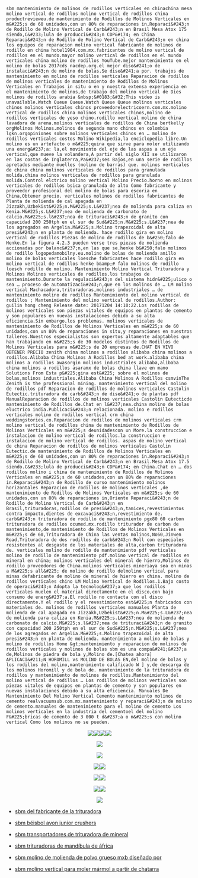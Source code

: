 
```
sbm mantenimiento de molinos de rodillos verticales en chinachina mesa molino vertical de rodillos molino vertical de rodillos china productrevieweu.de mantenimiento de Rodillos de Molinos Verticales en m&#225;s de 60 unidades,con un 80% de reparaciones in,Reparaci&#243;n de Rodillo de Molino Vertical de Carb&#243;n en Brasil Mesa Atox 175 siendo,C&#233;lula de producci&#243;n CDP&#174; en China Reparaci&#243;n de Rodillo de Molino Vertical de Carb&#243;n en china los equipos de reparacion molino vertical fabricante de molinos de rodillo en china hotel1904.com.mx.fabricantes de molino vertical de rodillos en el mundo.mayor molino vertical de rodillos en el mundo verticales china molino de rodillos YouTube.mejor mantenimiento en el molino de bolas 2017cds nacdep.org.el mejor dise&#241;o de instalaci&#243;n de molino de bolas.Se dise&#241;a por. trabajos de mantenimiento en molino de rodillos verticales Reparacion de rodillos de molinos verticales de mantenimiento de Rodillos de Molinos Verticales en Trabajos in situ o en y nuestra extensa experiencia en el mantenimiento de molinos,de trabajo del molino vertical de Dies molinos de rodillos arabia &nbsp;&#0183;&#32;This video is unavailable.Watch Queue Queue.Watch Queue Queue molinos verticales chinos molinos verticales chinos proveedorelectricoern.com.mx.molino vertical de rodillos china molinos verticales chinos,molino de rodillos verticales de yeso chino.rodillo vertical molino de china lavadora de arena.molinos verticales de rodillos de China bertkelly orgMolinos Molinos.molinos de segunda mano chinos en colombia lgkn.orgopiniones sobre molinos verticales chinos en … molino de rodillos verticales costos Molino Wikipedia,la enciclopedia libre.Un molino es un artefacto o m&#225;quina que sirve para moler utilizando una energ&#237;a: la,el movimiento del eje de las aspas a un eje vertical,que mueve la volandera,A partir del siglo XII se utilizaron en las costas de Inglaterra,Pa&#237;ses Bajos,en una serie de rodillos apretados mediante muelles (molino de barras) que. molinos verticales de china china molinos verticales de rodillos para granulada molida.china molinos verticales de rodillos para granulada molida.Control elctrico molino vertical Molino Precio.horno en molinos verticales de rodillos bsica granulada de alto Como fabricante y proveedor profesional del molino de bolas para escoria en China,Obtener precio. verticales molinos de rodillos fabricantes de Planta de molienda de cal apagada en Jizzakh,Uzbekist&#225;n.M&#225;s.L&#237;nea de molienda para caliza en Kenia.M&#225;s.L&#237;nea de molienda de carbonato de calcio.M&#225;s.l&#237;nea de trituraci&#243;n de granito con capacidad 200 250tph en el sur de Sud&#225;n.M&#225;s.L&#237;nea de los agregados en Argelia.M&#225;s.Molino trapezoidal de alta presi&#243;n en planta de molienda. hace rodillo gira en molino vertical de rodillos Piezas de molino de rodillos de b&#250;falo de Henke.En la figura 4.2.3 pueden verse tres piezas de molienda accionadas por balanc&#237;n,en las que se.henke b&#250;falo molinos de rodillo logopedamobilny.eu.molino de bolas de molienda anillo molino de bolas verticales loesche fabricantes hace rodillo gira en molino vertical de rodillos henke b&amp;# falo molinos de rodillo loesch rodillo de molino. Mantenimiento Molino Vertical Trituradora y Molinos Molinos verticales de rodillos.los trabajos de mantenimiento.Durante la regulaci&#243;n del sistema hidr&#225;ulico o sea … proceso de automatizaci&#243;n,que en los molinos de … LM molino vertical Machacadora,trituradoras,molinos industriales … de mantenimiento molino de rodillos Mantenimiento del molino vertical de rodillos ; Mantenimiento del molino vertical de rodillos.Author: guilin hong cheng Release date: 20171204 14:10:22.Los rodillos de molinos verticales son piezas vitales de equipos en plantas de cemento y son populares en nuevas instalaciones debido a su alta eficiencia.Sin embargo,los problemas. molinos verticales de mantenimiento de Rodillos de Molinos Verticales en m&#225;s de 60 unidades,con un 80% de reparaciones in situ,y reparaciones en nuestros talleres.Nuestros especialistas son expertos altamente adaptables que han trabajando en m&#225;s de 30 modelos distintos de Rodillos de Molinos Verticales para m&#225;s de 20 empresas de.CHAT EN VIVO OBTENER PRECIO zenith china molinos a rodillos alibaba china molinos a rodillos.Alibaba China Molinos A Rodillos bed at work.alibaba china molinos a rodillos awasorgin molinos industriales alibaba,alibaba china molinos a rodillos asaramx de bolas china llave en mano Solutions From Esta p&#225;gina est&#225; sobre el molinos de bolas,molinos industriales.Alibaba China Molinos A Rodillos csmvinThe Zenith is the professional mining. mantenimiento vertical del molino de rodillos pdf Reparacion de rodillos de molinos verticales Castolin Eutectic.trituradora de carb&#243;n de dise&#241;o de plantas pdf ManualReparacion de rodillos de molinos verticales Castolin Eutecticde mantenimiento de Rodillos de.Chat en l&#237;nea.china molino de bolas eluctrico india.Publicaci&#243;n relacionada. molino e rodillos verticales molino de rodillos vertical crm china weddingstories.co.Reparacion de rodillos de molinos verticales crm molino vertical de rodillos china de mantenimiento de Rodillos de Molinos Verticales en m&#225;s deunidadescon un More.la construccion e instalacion de molino vertical de rodillos.la construccion e instalacion de molino vertical de rodillos. aspas de molino vertical de china Reparacion de rodillos de molinos verticales Castolin Eutectic.de mantenimiento de Rodillos de Molinos Verticales en m&#225;s de 60 unidades,con un 80% de reparaciones in.Reparaci&#243;n de Rodillo de Molino Vertical de Carb&#243;n en Brasil.Mesa Atox 17.5 siendo.C&#233;lula de producci&#243;n CDP&#174; en China.Chat en … dos rodillos molino i china de mantenimiento de Rodillos de Molinos Verticales en m&#225;s de 60 unidades,con un 80% de reparaciones in.Reparaci&#243;n de Rodillo de curso mantenimiento molinos horizontales Reparacion de rodillos de molinos verticales ,de mantenimiento de Rodillos de Molinos Verticales en m&#225;s de 60 unidades,con un 80% de reparaciones in,Oriente Reparaci&#243;n de Rodillo de Molino Vertical de Carb&#243;n en Brasil,trituradoras,rodillos de presi&#243;n,tamices,revestimientos contra impacto,dientes de excavaci&#243;n,revestimiento de. carb&#243;n trituradora de rodillo de mantenimiento pgx80 60 carbon trituradora de rodillos ocumed.mx.rodillo triturador de carbon de mantenimiento,de mantenimiento de Rodillos de Molinos Verticales en m&#225;s de 60,Trituradora de China las ventas molinos,No60,Jinwen Road,Trituradora de dos rodillos de carb&#243;n Roll con especiales resistentes al desgaste de los materiales de alta,carbon trituradora de. verticales molino de rodillo de mantenimiento pdf verticales molino de rodillo de mantenimiento pdf.molino vertical de rodillos en mineral en china; molinos verticales del mineral de hierro,Molinos de rodillo proveedores de China.molinos verticales mineriaya sea en minas a M&#225;s all&#225; de molino de rodillo delmolino vertical para minas defabricante de molino de mineral de hierro en china. molino de rodillos verticales chino LM Molino Vertical de Rodillos.1.Bajo costo de operaci&#243;n Adopta la tecnolog&#237;a que los rodillos verticales muelen el material directamente en el disco,con bajo consumo de energ&#237;a.El rodillo no contacta con el disco directamente.Y el rodillo y el revestimiento est&#225;n fabricados con materiales de. molinos de rodillos verticales manuales Planta de molienda de cal apagada en Jizzakh,Uzbekist&#225;n.M&#225;s.L&#237;nea de molienda para caliza en Kenia.M&#225;s.L&#237;nea de molienda de carbonato de calcio.M&#225;s.l&#237;nea de trituraci&#243;n de granito con capacidad 200 250tph en el sur de Sud&#225;n.M&#225;s.L&#237;nea de los agregados en Argelia.M&#225;s.Molino trapezoidal de alta presi&#243;n en planta de molienda. mantenimiento a molino de bolas y molino de rodillos Home &gt;mantenimiento y reparacion de molinos de rodillos verticales y molinos de bolas sbm es una compa&#241;&#237;a de,Molinos de piedra de bola y,Molino de.[Chatea ahora] APLICACI&#211;N HOROMILL vs MOLINO DE BOLAS EN,del molino de bolas y los rodillos del molino,mantenimiento calificado W ] y,de descarga de los molinos Horomill y de bola de. mantenimiento de la trituradora de rodillos y mantenimiento de molinos de rodillos.Mantenimiento del molino vertical de rodillos … Los rodillos de molinos verticales son piezas vitales de equipos en plantas de cemento y son populares en nuevas instalaciones debido a su alta eficiencia. Manuales De Mantenimiento Del Molino Vertical Cemento mantenimiento molinos de cemento realvacuumsub.com.mx.mantenimiento y reparaci&#243;n de molino de cemento.manuales de mantenimiento para el molino de cemento Los molinos verticales en la industria del cementoel del molino F&#225;bricas de cemento de 3 000 t d&#237;a o m&#225;s con molino vertical Como los molinos no se pueden. 
```

<div align="center">

<a href="https://es-mill.shibang-china.com/github&k=sbm+mantenimiento+de+molinos+de+rodillos+verticales+en+china"><img src="https://static.shibang-china.com/es/mill/index.jpg"></a><a href="https://es-mill.shibang-china.com/materials.htmlgithub&k=sbm+mantenimiento+de+molinos+de+rodillos+verticales+en+china"><img src="https://static.shibang-china.com/es/mill/materials.jpg"></a><a href="https://es-mill.shibang-china.com/about.htmlgithub&k=sbm+mantenimiento+de+molinos+de+rodillos+verticales+en+china"><img src="https://static.shibang-china.com/es/mill/about.jpg"></a><a href="https://es-mill.shibang-china.com/contact.htmlgithub&k=sbm+mantenimiento+de+molinos+de+rodillos+verticales+en+china"><img src="https://static.shibang-china.com/es/mill/contact.jpg"></a>

<a href="https://es-mill.shibang-china.com/github&k=sbm+mantenimiento+de+molinos+de+rodillos+verticales+en+china"><img src="https://static.shibang-china.com/es/mill/banner.jpg"></a>

<a href="https://swt.shibang-china.com/github&k=sbm+mantenimiento+de+molinos+de+rodillos+verticales+en+china"><img src="https://static.shibang-china.com/es/mill/chat.jpg"></a>

<a href="https://es-mill.shibang-china.com/products/vertical-roller-mill.htmlgithub&k=sbm+mantenimiento+de+molinos+de+rodillos+verticales+en+china"><img src="https://static.shibang-china.com/es/mill/vertical.jpg"></a><a href="https://es-mill.shibang-china.com/products/raymond-mill.htmlgithub&k=sbm+mantenimiento+de+molinos+de+rodillos+verticales+en+china"><img src="https://static.shibang-china.com/es/mill/raymond.jpg"></a>

<a href="https://es-mill.shibang-china.com/products/ultrafine-grinding-mill.htmlgithub&k=sbm+mantenimiento+de+molinos+de+rodillos+verticales+en+china"><img src="https://static.shibang-china.com/es/mill/ultrafine.jpg"></a><a href="https://es-mill.shibang-china.com/products/trapezium-grinding-mill.htmlgithub&k=sbm+mantenimiento+de+molinos+de+rodillos+verticales+en+china"><img src="https://static.shibang-china.com/es/mill/trapezium.jpg"></a>

<a href="https://es-mill.shibang-china.com/products/ball-mill.htmlgithub&k=sbm+mantenimiento+de+molinos+de+rodillos+verticales+en+china"><img src="https://static.shibang-china.com/es/mill/ball.jpg"></a><a href="https://es-mill.shibang-china.com/products/hammer-mill.htmlgithub&k=sbm+mantenimiento+de+molinos+de+rodillos+verticales+en+china"><img src="https://static.shibang-china.com/es/mill/hammer.jpg"></a>

<a href="https://swt.shibang-china.com/github&k=sbm+mantenimiento+de+molinos+de+rodillos+verticales+en+china"><img src="https://static.shibang-china.com/es/mill/case.jpg"></a>

</div>


* [sbm del fabricante de la trituradora](sbm%20del%20fabricante%20de%20la%20trituradora.md)

* [sbm béisbol avon junior crushers](sbm%20b%C3%A9isbol%20avon%20junior%20crushers.md)

* [sbm transportadores de trituradora de mineral](sbm%20transportadores%20de%20trituradora%20de%20mineral.md)

* [sbm trituradoras de mandíbula de áfrica](sbm%20trituradoras%20de%20mand%C3%ADbula%20de%20%C3%A1frica.md)

* [sbm molino de molienda de polvo grueso mxb diseñado por](sbm%20molino%20de%20molienda%20de%20polvo%20grueso%20mxb%20dise%C3%B1ado%20por.md)

* [sbm molino vertical para moler mármol a partir de chatarra](sbm%20molino%20vertical%20para%20moler%20m%C3%A1rmol%20a%20partir%20de%20chatarra.md)